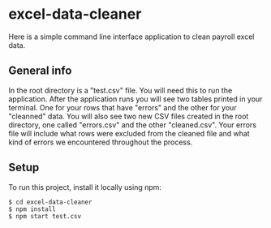 # excel-data-cleaner

Here is a simple command line interface application to clean payroll excel data. 

## General info

In the root directory is a "test.csv" file. You will need this to run the application. 
After the application runs you will see two tables printed in your terminal. One for your rows that have "errors" and the other for your "cleanned" data. You will also see two new CSV files created in the root directory, one called "errors.csv" and the other "cleaned.csv". Your errors file will include what rows were excluded from the cleaned file and what kind of errors we encountered throughout the process. 


## Setup 
To run this project, install it locally using npm:

```
$ cd excel-data-cleaner
$ npm install 
$ npm start test.csv
```
